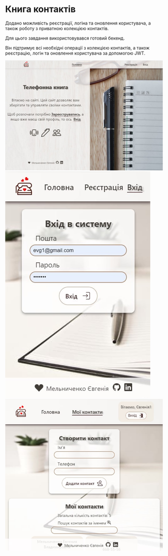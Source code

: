 # Книга контактів

Додано можливість реєстрації, логіна та оновлення користувача, а також роботу з приватною колекцією контактів.

Для цього завдання використовувався готовий бекенд. 

Він підтримує всі необхідні операції з колекцією контактів, а також реєстрацію, логін та оновлення користувача за допомогою JWT.


![Phonebook site Home page desktop](./assets/desctopHome.jpg)
![Phonebook site LogIn page mobile](./assets/MobLogin.jpg)
![Phonebook site Contacts page mobile](./assets/MobContacts.jpg)
